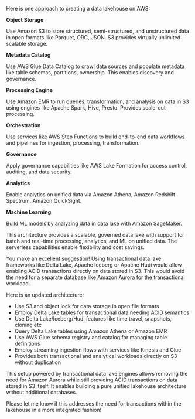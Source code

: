 Here is one approach to creating a data lakehouse on AWS:

**Object Storage**

Use Amazon S3 to store structured, semi-structured, and unstructured data in open formats like Parquet, ORC, JSON. S3 provides virtually unlimited scalable storage.

**Metadata Catalog**

Use AWS Glue Data Catalog to crawl data sources and populate metadata like table schemas, partitions, ownership. This enables discovery and governance.

**Processing Engine** 

Use Amazon EMR to run queries, transformation, and analysis on data in S3 using engines like Apache Spark, Hive, Presto. Provides scale-out processing.

**Orchestration** 

Use services like AWS Step Functions to build end-to-end data workflows and pipelines for ingestion, processing, transformation.

**Governance** 

Apply governance capabilities like AWS Lake Formation for access control, auditing, and data security.

**Analytics**

Enable analytics on unified data via Amazon Athena, Amazon Redshift Spectrum, Amazon QuickSight.

**Machine Learning**

Build ML models by analyzing data in data lake with Amazon SageMaker.

This architecture provides a scalable, governed data lake with support for batch and real-time processing, analytics, and ML on unified data. The serverless capabilities enable flexibility and cost savings.



You make an excellent suggestion! Using transactional data lake frameworks like Delta Lake, Apache Iceberg or Apache Hudi would allow enabling ACID transactions directly on data stored in S3. This would avoid the need for a separate database like Amazon Aurora for the transactional workload.

Here is an updated architecture:

- Use S3 and object lock for data storage in open file formats 
- Employ Delta Lake tables for transactional data needing ACID semantics
- Use Delta Lake/Iceberg/Hudi features like time travel, snapshots, cloning etc
- Query Delta Lake tables using Amazon Athena or Amazon EMR
- Use AWS Glue schema registry and catalog for managing table definitions
- Employ streaming ingestion flows with services like Kinesis and Glue
- Provides both transactional and analytical workloads directly on S3 without duplication

This setup powered by transactional data lake engines allows removing the need for Amazon Aurora while still providing ACID transactions on data stored in S3 itself. It enables building a pure unified lakehouse architecture without additional databases.

Please let me know if this addresses the need for transactions within the lakehouse in a more integrated fashion!
